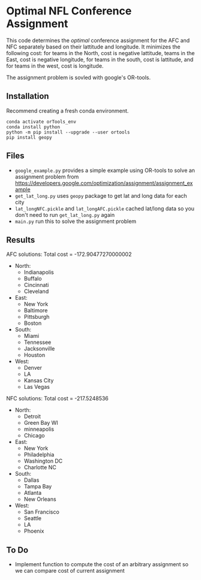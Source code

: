 # Optimal NFL Conference Assignment 

This code determines the *optimal* conference assignment for the AFC and NFC separately based on their lattitude and longitude. It minimizes the following cost: for teams in the North, cost is negative lattitude, teams in the East, cost is negative longitude, for teams in the south, cost is lattitude, and for teams in the west, cost is longitude. 

The assignment problem is sovled with google's OR-tools. 

## Installation
Recommend creating a fresh conda environment. 
```
conda activate orTools_env
conda install python 
python -m pip install --upgrade --user ortools
pip install geopy
```

## Files 
- ```google_example.py``` provides a simple example using OR-tools to solve an assignment problem from https://developers.google.com/optimization/assignment/assignment_example
- ```get_lat_long.py``` uses ```geopy``` package to get lat and long data for each city
- ```lat_longNFC.pickle``` and ```lat_longAFC.pickle``` cached lat/long data so you don't need to run ```get_lat_long.py``` again
- ```main.py``` run this to solve the assignment problem 

## Results 
AFC solutions:
Total cost = -172.90477270000002

- North:
    -	Indianapolis
    -	Buffalo
    -	Cincinnati
    -	Cleveland
- East:
    -	New York
    -	Baltimore
    - 	Pittsburgh
    -	Boston
- South:
    -    Miami
    -	Tennessee
    -	Jacksonville
    -	Houston
- West:
    -	Denver
    -	LA
    -	Kansas City
    -	Las Vegas

NFC solutions:
Total cost = -217.5248536

- North:
    -	Detroit
    -	Green Bay WI
    -	minneapolis
    -	Chicago
- East:
    -	New York
    -	Philadelphia
    -	Washington DC
    -	Charlotte NC
- South:
    -	Dallas
    -	Tampa Bay
    -	Atlanta
    -	New Orleans
- West:
    -	San Francisco
    -	Seattle
    -	LA
    -	Phoenix
    
## To Do

- Implement function to compute the cost of an arbitrary assignment so we can compare cost of current assignment
